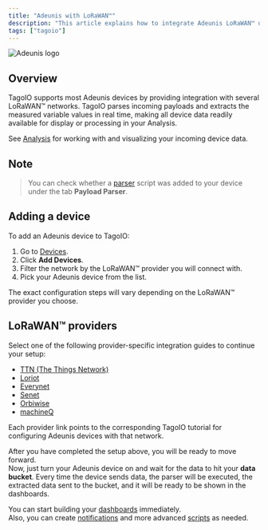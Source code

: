 ```yaml
---
title: "Adeunis with LoRaWAN™"
description: "This article explains how to integrate Adeunis LoRaWAN™ devices with TagoIO, how TagoIO parses device payloads, and the steps to add and configure devices for different LoRaWAN™ network providers."
tags: ["tagoio"]
---
```

![Adeunis logo](/docs_imagem/tagoio/adeunis-with-lorawan-2.png)

## Overview

TagoIO supports most Adeunis devices by providing integration with several LoRaWAN™ networks. TagoIO parses incoming payloads and extracts the measured variable values in real time, making all device data readily available for display or processing in your Analysis.

See [Analysis](/docs/tagoio/analysis/) for working with and visualizing your incoming device data.

## Note

> You can check whether a [parser](/docs/tagoio/payload-parser/) script was added to your device under the tab **Payload Parser**.

## Adding a device

To add an Adeunis device to TagoIO:
1. Go to [Devices](https://tago.io/devices).
2. Click **Add Devices**.
3. Filter the network by the LoRaWAN™ provider you will connect with.
4. Pick your Adeunis device from the list.

The exact configuration steps will vary depending on the LoRaWAN™ provider you choose.

## LoRaWAN™ providers

Select one of the following provider-specific integration guides to continue your setup:

- [TTN (The Things Network)](/docs/tagoio/integrations/networks/the-things-network-lorawan)
- [Loriot](/docs/tagoio/integrations/networks/loriot-lorawan)
- [Everynet](/docs/tagoio/integrations/networks/everynet-lorawan)
- [Senet](/docs/tagoio/integrations/networks/senet-network)
- [Orbiwise](/docs/tagoio/integrations/networks/orbiwise-lorawan)
- [machineQ](/docs/tagoio/integrations/networks/machineq-lorawan)

Each provider link points to the corresponding TagoIO tutorial for configuring Adeunis devices with that network.

After you have completed the setup above, you will be ready to move forward.  
Now, just turn your Adeunis device on and wait for the data to hit your **data bucket**. Every time the device sends data, the parser will be executed, the extracted data sent to the bucket, and it will be ready to be shown in the dashboards.

You can start building your [dashboards](/docs/tagoio/dashboards/) immediately.  
Also, you can create [notifications](/docs/tagoio/actions/) and more advanced [scripts](/docs/tagoio/analysis/creating-analysis) as needed.